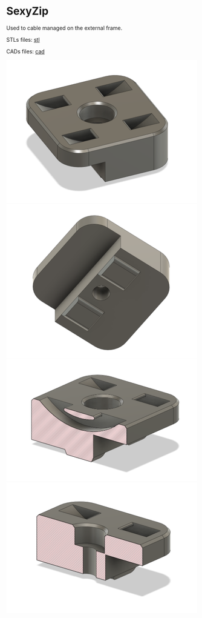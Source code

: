 # SexyZip

Used to cable managed on the external frame.

STLs files: [stl](./stl/)

CADs files: [cad](./cad/)

![sexyzip](./images/sexyzip_01.png)
![sexyzip](./images/sexyzip_02.png)
![sexyzip](./images/sexyzip_03.png)
![sexyzip](./images/sexyzip_04.png)